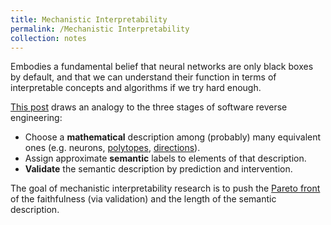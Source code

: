 ```yaml
---
title: Mechanistic Interpretability
permalink: /Mechanistic Interpretability
collection: notes
---
```

Embodies a fundamental belief that neural networks are only black boxes by default, and that we can understand their function in terms of interpretable concepts and algorithms if we try hard enough.

[This post](https://www.alignmentforum.org/posts/64MizJXzyvrYpeKqm/sparsify-a-mechanistic-interpretability-research-agenda) draws an analogy to the three stages of software reverse engineering:
- Choose a **mathematical** description among (probably) many equivalent ones (e.g. neurons, [polytopes](Interpreting%20Neural%20Networks%20through%20the%20Polytope%20Lens), [directions](Linear%20Representation%20Hypothesis)).
- Assign approximate **semantic** labels to elements of that description. 
- **Validate** the semantic description by prediction and intervention.

The goal of mechanistic interpretability research is to push the [Pareto front](Pareto%20Efficiency) of the faithfulness (via validation) and the length of the semantic description.




